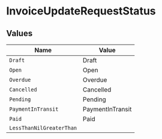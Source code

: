 # InvoiceUpdateRequestStatus


## Values

| Name                     | Value                    |
| ------------------------ | ------------------------ |
| `Draft`                  | Draft                    |
| `Open`                   | Open                     |
| `Overdue`                | Overdue                  |
| `Cancelled`              | Cancelled                |
| `Pending`                | Pending                  |
| `PaymentInTransit`       | PaymentInTransit         |
| `Paid`                   | Paid                     |
| `LessThanNilGreaterThan` | <nil>                    |